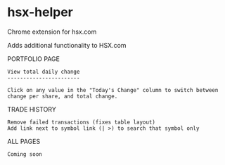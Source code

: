 # hsx-helper
Chrome extension for hsx.com

Adds additional functionality to HSX.com

  PORTFOLIO PAGE
  
    View total daily change
    -----------------------
  
    Click on any value in the "Today's Change" column to switch between change per share, and total change. 
    
  TRADE HISTORY
  
    Remove failed transactions (fixes table layout)
    Add link next to symbol link (| >) to search that symbol only
    
  ALL PAGES
  
    Coming soon
